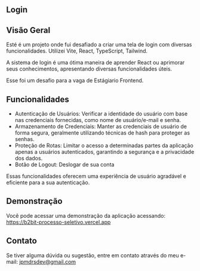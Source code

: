## Login 

## Visão Geral
Esté é um projeto onde fui desafiado a criar uma tela de login com diversas funcionalidades. Utilizei Vite, React, TypeScript, Tailwind.

A sistema de login é uma ótima maneira de aprender React ou aprimorar seus conhecimentos, apresentando diversas funcionalidades úteis.

Esse foi um desafio para a vaga de Estágiario Frontend.

## Funcionalidades
* Autenticação de Usuários: Verificar a identidade do usuário com base nas credenciais fornecidas, como nome de usuário/e-mail e senha.
* Armazenamento de Credenciais: Manter as credenciais de usuário de forma segura, geralmente utilizando técnicas de hash para proteger as senhas.
* Proteção de Rotas: Limitar o acesso a determinadas partes da aplicação apenas a usuários autenticados, garantindo a segurança e a privacidade dos dados.
* Botão de Logout: Deslogar de sua conta

Essas funcionalidades oferecem uma experiência de usuário agradável e eficiente para a sua autenticação.

## Demonstração
Você pode acessar uma demonstração da aplicação acessando: https://b2bit-processo-seletivo.vercel.app

## Contato
Se tiver alguma dúvida ou sugestão, entre em contato através do meu e-mail: jpmdrsdev@gmail.com
